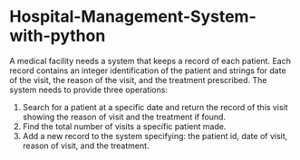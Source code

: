 # Hospital-Management-System-with-python

A medical facility needs a system that keeps a record of each patient. Each
record contains an integer identification of the patient and strings for
date of the visit, the reason of the visit, and the treatment prescribed. The
system needs to provide three operations:
1. Search for a patient at a specific date and return the record of this
visit showing the reason of visit and the treatment if found.
2. Find the total number of visits a specific patient made.
3. Add a new record to the system specifying: the patient id, date of
visit, reason of visit, and the treatment. 
